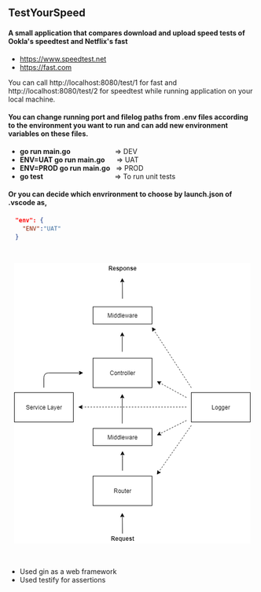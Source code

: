 ## TestYourSpeed

#### A small application that compares download and upload speed tests of Ookla's speedtest and Netflix's fast
* https://www.speedtest.net
* https://fast.com

You can call http://localhost:8080/test/1 for fast and http://localhost:8080/test/2 for speedtest while running application on your local machine.


#### You can change running port and filelog paths from .env files according to the environment you want to run and can add new environment variables on these files.
* **go run main.go**&nbsp; &nbsp; &nbsp; &nbsp; &nbsp; &nbsp; &nbsp; &nbsp; &nbsp; &nbsp; &nbsp; &nbsp;=> DEV
* **ENV=UAT go run main.go**&nbsp;&nbsp; &nbsp; &nbsp;=> UAT
* **ENV=PROD go run main.go**&nbsp; &nbsp;=> PROD
* **go test**&nbsp; &nbsp; &nbsp; &nbsp; &nbsp; &nbsp; &nbsp; &nbsp; &nbsp; &nbsp; &nbsp; &nbsp; &nbsp; &nbsp; &nbsp; &nbsp; &nbsp; &nbsp; &nbsp;=> To run unit tests

#### Or you can decide which envrironment to choose by launch.json of .vscode as,
```json
  "env": {
    "ENV":"UAT"
  }
```
&nbsp;

<p align="center">
  <img src="https://github.com/frkn2076/TestYourSpeed/blob/main/image.png">
</p>
&nbsp;

* Used gin as a web framework
* Used testify for assertions
